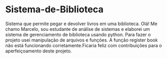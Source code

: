 # Sistema-de-Biblioteca
Sistema que permite pegar e devolver livros em uma biblioteca.
Olá!
Me chamo Marcelo, sou estudante de análise de sistemas e elaborei um sistema de gerenciamento de biblioteca usando python. Para fazer o projeto usei manipulação de arquivos e funções. A função register book não está funcionando corretamente.Ficaria feliz com contribuições para o aperfeiçoamento deste projeto.
